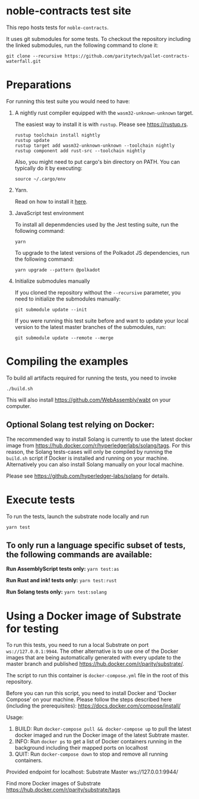 # noble-contracts test site

This repo hosts tests for `noble-contracts`.

It uses git submodules for some tests. To checkout the repository including the linked submodules, run the following command to clone it:

```
git clone --recursive https://github.com/paritytech/pallet-contracts-waterfall.git
```

# Preparations

For running this test suite you would need to have:

1. A nightly rust compiler equipped with the `wasm32-unknown-unknown` target.

   The easiest way to install it is with `rustup`. Please see https://rustup.rs.

   ```shell
   rustup toolchain install nightly
   rustup update
   rustup target add wasm32-unknown-unknown --toolchain nightly
   rustup component add rust-src --toolchain nightly
   ```

   Also, you might need to put cargo's bin directory on PATH. You can typically do it by executing:

   ```shell
   source ~/.cargo/env
   ```

2. Yarn.

   Read on how to install it [here](https://yarnpkg.com/lang/en/docs/install/).

3. JavaScript test environment

   To install all depenmdencies used by the Jest testing suite, run the following command:

   `yarn`

   To upgrade to the latest versions of the Polkadot JS dependencies, run the following command:

   `yarn upgrade --pattern @polkadot`

4. Initialize submodules manually

   If you cloned the repository without the `--recursive` parameter, you need to initialize the submodules manually:

   ```
   git submodule update --init
   ```

   If you were running this test suite before and want to update your local version to the latest master branches of the submodules, run:

   ```
   git submodule update --remote --merge
   ```

# Compiling the examples

To build all artifacts required for running the tests, you need to invoke

```
./build.sh
```

This will also install https://github.com/WebAssembly/wabt on your computer.

## Optional Solang test relying on Docker:

The recommended way to install Solang is currently to use the latest docker image from https://hub.docker.com/r/hyperledgerlabs/solang/tags.
For this reason, the Solang tests-cases will only be compiled by running the `build.sh` script if Docker is installed and running on your machine.
Alternatively you can also install Solang manually on your local machine.

Please see https://github.com/hyperledger-labs/solang for details.

# Execute tests

To run the tests, launch the substrate node locally and run

```
yarn test
```

## To only run a language specific subset of tests, the following commands are available:

**Run AssemblyScript tests only:**
`yarn test:as`

**Run Rust and ink! tests only:**
`yarn test:rust`

**Run Solang tests only:**
`yarn test:solang`

# Using a Docker image of Substrate for testing

To run this tests, you need to run a local Substrate on port `ws://127.0.0.1:9944`. The other alternative is to use one of the Docker images that are being automatically generated with every update to the master branch and published https://hub.docker.com/r/parity/substrate/.

The script to run this container is `docker-compose.yml` file in the root of this repository.

Before you can run this script, you need to install Docker and 'Docker Compose' on your machine.
Please follow the steps described here (including the prerequisites): https://docs.docker.com/compose/install/

Usage:

1. BUILD: Run `docker-compose pull && docker-compose up` to pull the latest docker imaged and run the Docker image of the latest Subtrate master.
2. INFO: Run `docker ps` to get a list of Docker containers running in the background including their mapped ports on localhost
3. QUIT: Run `docker-compose down` to stop and remove all running containers.

Provided endpoint for localhost: Substrate Master ws://127.0.0.1:9944/

Find more Docker images of Substrate https://hub.docker.com/r/parity/substrate/tags
